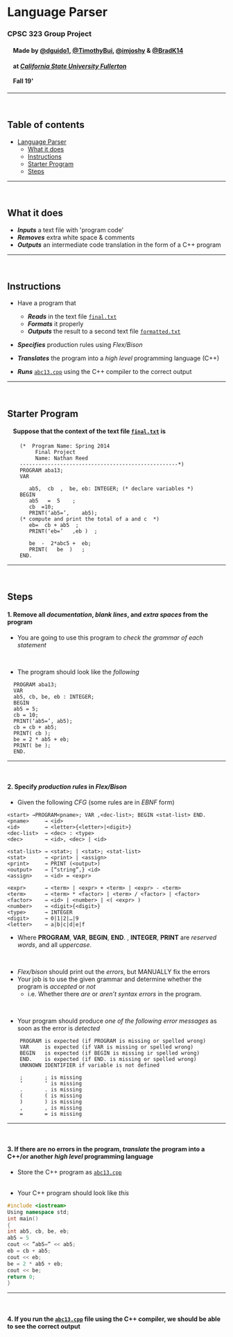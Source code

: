 # Language Parser

### CPSC 323 Group Project
#### &nbsp;&nbsp;&nbsp;&nbsp;Made by [@dguido1](https://github.com/dguido1), [@TimothyBui](https://github.com/TimothyBui), [@imjoshy](https://github.com/dguido1) & [@BradK14](https://github.com/BradK14)
#### &nbsp;&nbsp;&nbsp;&nbsp;at [***California State University Fullerton***](http://www.fullerton.edu/)<br><br>&nbsp;&nbsp;&nbsp;&nbsp;Fall 19'

---
<br>

## Table of contents
* [Language Parser](#language-parser)
  * [What it does](#what-it-does)  
  * [Instructions](#instructions)
  * [Starter Program](#starter-program)
  * [Steps](#steps)
***
<br>

## What it does
* ***Inputs*** a text file with 'program code'
* ***Removes*** extra white space & comments
* ***Outputs*** an intermediate code translation in the form of a C++ program
---

<br>

## Instructions
* Have a program that
  * ***Reads*** in the text file [`final.txt`](/final.txt)
  * ***Formats*** it properly
  * ***Outputs*** the result to a second text file [`formatted.txt`](/formatted.txt)
  
* ***Specifies*** production rules using *Flex/Bison*

* ***Translates*** the program into a *high level* programming language (C++)

* ***Runs*** [`abc13.cpp`](/abc.cpp) using the C++ compiler to the correct output
---

<br>

## Starter Program
#### &nbsp;&nbsp;&nbsp; Suppose that the context of the text file [`final.txt`](/final.txt) is<br>
  
```
	(*  Program Name: Spring 2014
	     Final Project
	     Name: Nathan Reed
	---------------------------------------------------*)
	PROGRAM aba13;
	VAR

	   ab5,  cb  ,  be, eb: INTEGER; (* declare variables *)
	BEGIN
	   ab5   =  5    ;
	   cb  =10;
	   PRINT(‘ab5=’,    ab5);
	(* compute and print the total of a and c  *)
	   eb=  cb + ab5  ;
	   PRINT(‘eb=’   ,eb )  ;

	   be  -  2*abc5 +  eb;
	   PRINT(   be  )   ;
	END.
```

---


<br>

## Steps
#### 1. Remove all *documentation*, *blank lines*, and *extra spaces* from the program
   * You are going to use this program to *check the grammar of each statement*
   
<br>
 
   * The program should look like the *following*
```
  PROGRAM aba13;
  VAR
  ab5, cb, be, eb : INTEGER;
  BEGIN
  ab5 = 5;
  cb = 10;
  PRINT(‘ab5=’, ab5);
  cb = cb + ab5;
  PRINT( cb );
  be = 2 * ab5 + eb;
  PRINT( be );
  END.
```
---

<br>

#### 2. Specify *production rules* in *Flex/Bison*
 * Given the following *CFG* (some rules are in *EBNF* form)

```
<start> →PROGRAM<pname>; VAR ,<dec-list>; BEGIN <stat-list> END.
<pname>     → <id>
<id>        → <letter>{<letter>|<digit>}
<dec-list>  → <dec> : <type>
<dec>       → <id>, <dec> | <id>

<stat-list> → <stat>; | <stat>; <stat-list>
<stat>      → <print> | <assign>
<print>     → PRINT (<output>)
<output>    → [“string”,} <id>
<assign>    → <id> = <expr>

<expr>      → <term> | <expr> + <term> | <expr> - <term>
<term>      → <term> * <factor> | <term> / <factor> | <factor>
<factor>    → <id> | <number> | <( <expr> )
<number>    → <digit>{<digit>}
<type>      → INTEGER
<digit>     → 0|1|2|…|9
<letter>    → a|b|c|d|e|f
```

* Where **PROGRAM**, **VAR**, **BEGIN**, **END**. , **INTEGER**, **PRINT** are *reserved words*, and all *uppercase*.
<br>

* *Flex/bison* should print out the *errors*, but MANUALLY fix the errors
* Your job is to use the given grammar and determine whether the program is *accepted* or *not*
   * i.e. Whether there *are* or *aren’t syntax errors* in the program.
<br>

* Your program should produce *one of the following error messages* as soon as the error is *detected*
```
	PROGRAM is expected (if PROGRAM is missing or spelled wrong)
	VAR     is expected (if VAR is missing or spelled wrong)
	BEGIN   is expected (if BEGIN is missing ir spelled wrong)
	END.    is expected (if END. is missing or spelled wrong)
	UNKNOWN IDENTIFIER if variable is not defined

	;       ; is missing
	‘       ‘ is missing
	.       . is missing
	(       ( is missing
	)       ) is missing
	,       , is missing
	=       = is missing
```
---

<br>

 
#### 3. If there are no errors in the program, *translate* the program into a C++/or another *high level* programming language
  * Store the C++ program as 
  [`abc13.cpp`](/abc.cpp) <br><br>

* Your C++ program should look like *this*
``` c++
#include <iostream>
Using namespace std;
int main()
{
int ab5, cb, be, eb;
ab5 = 5
cout << ”ab5=” << ab5;
eb = cb + ab5;
cout << eb;
be = 2 * ab5 + eb;
cout << be;
return 0;
}
```
---

<br>

#### 4. If you run the [`abc13.cpp`](/abc.cpp) file using the C++ compiler, we should be able to see the correct output

<br>
<br>
